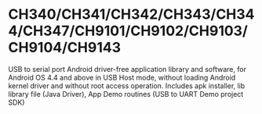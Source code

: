 # CH340/CH341/CH342/CH343/CH344/CH347/CH9101/CH9102/CH9103/CH9104/CH9143 

USB to serial port Android driver-free application library and software, for Android OS 4.4 and above in USB Host mode, without loading Android kernel driver and without root access operation. Includes apk installer, lib library file (Java Driver), App Demo routines (USB to UART Demo project SDK)